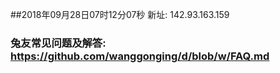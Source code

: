##2018年09月28日07时12分07秒 新址: 142.93.163.159
### 兔友常见问题及解答: https://github.com/wanggonging/d/blob/w/FAQ.md
